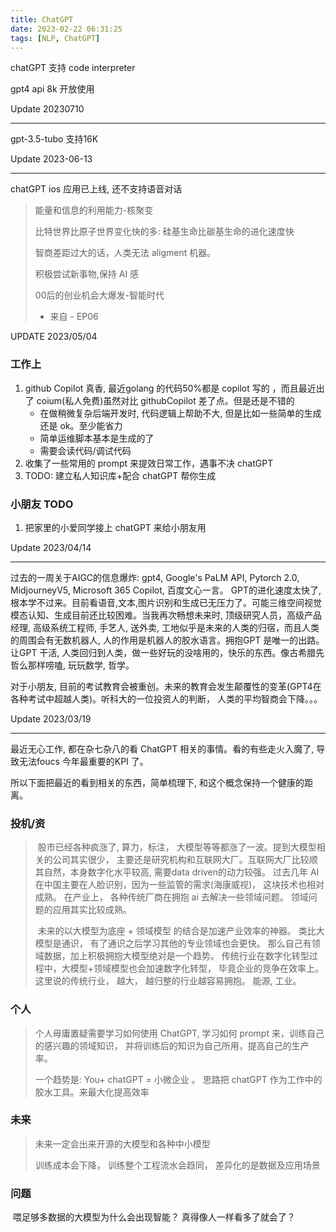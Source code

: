 ```yaml
---
title: ChatGPT
date: 2023-02-22 06:31:25
tags: [NLP, ChatGPT]
---
```


chatGPT 支持 code interpreter

gpt4 api 8k 开放使用

Update 20230710 

---

gpt-3.5-tubo  支持16K 

Update 2023-06-13

---

chatGPT ios 应用已上线, 还不支持语音对话

> 能量和信息的利用能力-核聚变
>
> 比特世界比原子世界变化快的多:  硅基生命比碳基生命的进化速度快
>
> 智商差距过大的话，人类无法 aligment 机器。 
>
> 积极尝试新事物,保持 AI 感
>
> 00后的创业机会大爆发-智能时代
>
> - 来自 <INDIGO TALK> - EP06

UPDATE  2023/05/04

### 工作上

1. github Copilot 真香, 最近golang 的代码50%都是 copilot 写的 ，而且最近出了 coium(私人免费)虽然对比 githubCopilot 差了点。但是还是不错的
   - 在做稍微复杂后端开发时, 代码逻辑上帮助不大, 但是比如一些简单的生成还是 ok。至少能省力
   - 简单运维脚本基本是生成的了
   - 需要会读代码/调试代码
2. 收集了一些常用的 prompt 来提效日常工作，遇事不决 chatGPT
3. TODO:  建立私人知识库+配合 chatGPT 帮你生成

### 小朋友  TODO

1. 把家里的小爱同学接上 chatGPT 来给小朋友用 

Update 2023/04/14

---

过去的一周关于AIGC的信息爆炸:  gpt4, Google's PaLM API, Pytorch 2.0, MidjourneyV5, Microsoft 365 Copilot, 百度文心一言。 GPT的进化速度太快了, 根本学不过来。目前看语音,文本,图片识别和生成已无压力了。可能三维空间视觉模态认知、生成目前还比较困难。当我再次畅想未来时, 顶级研究人员，高级产品经理, 高级系统工程师, 手艺人, 送外卖, 工地似乎是未来的人类的归宿，而且人类的周围会有无数机器人, 人的作用是机器人的胶水语言。拥抱GPT 是唯一的出路。让GPT 干活, 人类回归到人类，做一些好玩的没啥用的，快乐的东西。像古希腊先哲么那样唠嗑, 玩玩数学, 哲学。

对于小朋友, 目前的考试教育会被重创。未来的教育会发生颠覆性的变革(GPT4在各种考试中超越人类)。听科大的一位投资人的判断， 人类的平均智商会下降。。。 

Update 2023/03/19

-----------

最近无心工作, 都在杂七杂八的看 ChatGPT 相关的事情。看的有些走火入魔了, 导致无法foucs 今年最重要的KPI 了。

所以下面把最近的看到相关的东西，简单梳理下,  和这个概念保持一个健康的距离。

### 投机/资

> ​     股市已经各种疯涨了,  算力，标注， 大模型等等都涨了一波。提到大模型相关的公司其实很少， 主要还是研究机构和互联网大厂。互联网大厂比较顺其自然，本身数字化水平较高, 需要data driven的动力较强。 过去几年 AI 在中国主要在人脸识别，因为一些监管的需求(海康威视)， 这块技术也相对成熟。 在产业上， 各种传统厂商在拥抱 ai 去解决一些领域问题。 领域问题的应用其实比较成熟。
>
> ​    未来的以大模型为底座 + 领域模型 的结合是加速产业效率的神器。  类比大模型是通识， 有了通识之后学习其他的专业领域也会更快。 那么自己有领域数据，加上积极拥抱大模型绝对是一个趋势。 传统行业在数字化转型过程中，大模型+领域模型也会加速数字化转型， 毕竟企业的竞争在效率上。这里说的传统行业， 越大， 越归整的行业越容易拥抱。 能源, 工业。



### 个人

> 个人毋庸置疑需要学习如何使用 ChatGPT, 学习如何 prompt 来，训练自己的感兴趣的领域知识， 并将训练后的知识为自己所用，提高自己的生产率。
>
>   一个趋势是:   You+ chatGPT  = 小微企业 。  思路把 chatGPT 作为工作中的胶水工具。来最大化提高效率

### 未来

> 未来一定会出来开源的大模型和各种中小模型
>
> 训练成本会下降， 训练整个工程流水会趋同， 差异化的是数据及应用场景

### 问题

​     喂足够多数据的大模型为什么会出现智能？ 真得像人一样看多了就会了？  
